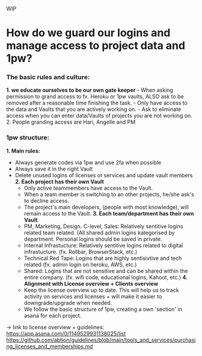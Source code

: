 WIP

# How do we guard our logins and manage access to project data and 1pw?

### The basic rules and culture:
**1. we educate ourselves to be our own gate keeper**
    - When asking permission to grand access to fx. Heroku or 1pw vaults, ALSO ask to be removed after a reasonable time finishing the task. 
    - Only have access to the data and Vaults that you are actively working on.
    - Ask to eliminate access when you can enter data/Vaults of projects you are not working on.
2. People granding access are Hari, Angelle and PM

### 1pw structure:
**1. Main rules:**
  - Always generate codes via 1pw and use 2fa when possible
  - Always save it in the right Vault
  - Delete unused logins of licenses or services and update vault members
**2. Each project has their own Vault**
    - Only active teammembers have access to the Vault. 
    - When a team member is switching to an other projects, he/she ask's to decline access.
    - The project's main developers, (people with most knowledge), will remain access to the Vault.
**3. Each team/department has their own Vault**
    - PM, Marketing, Design. C-level, Sales: Relatively sentitive logins related team related. (All shared admin logins kategorised by department. Personal logins should be saved in private.
    - Internal Infrastucture: Relatively sentitive logins related to digital infrastucture. (fx. Rollbar, BrowserStack, etc.)
    - Technical Red Tape: Logins that are highly sentisivtive and tech related (fx. admin login on heroku, AWS, etc.)
    - Shared: Logins that are not sensitive and can be shared within the entire company. (fx. wifi code, educational logins, Kahoot, etc.)
**4. Alignment with License overview + Clients overview**
    - Keep the license overview up to date. This will help us to track activity on services and licenses + will make it easier to downgrade/upgrade when needed. 
    - We follow the basic structure of 1pw, creating a own 'section' in asana for each project. 

-> link to license overview + guidelines:
https://app.asana.com/0/1149529931138025/list
https://github.com/abtion/guidelines/blob/main/tools_and_services/purchasing_licenses_and_memberships.md
